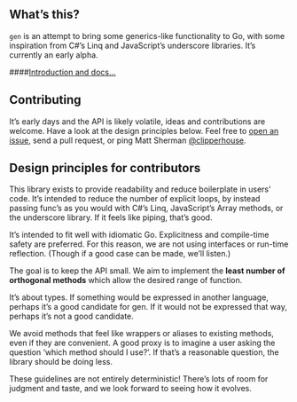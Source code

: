 ## What’s this?

`gen` is an attempt to bring some generics-like functionality to Go, with some inspiration from C#’s Linq and JavaScript’s underscore libraries. It’s currently an early alpha.

####<a href="http://clipperhouse.github.io/gen/">Introduction and docs...</a>

## Contributing

It’s early days and the API is likely volatile, ideas and contributions are welcome. Have a look at the design principles below. Feel free to [open an issue](//github.com/clipperhouse/gen/issues), send a pull request, or ping Matt Sherman [@clipperhouse](http://twitter.com/clipperhouse).

## Design principles for contributors

This library exists to provide readability and reduce boilerplate in users’ code. It’s intended to reduce the number of explicit loops, by instead passing func’s as you would with C#’s Linq, JavaScript’s Array methods, or the underscore library. If it feels like piping, that’s good.

It’s intended to fit well with idiomatic Go. Explicitness and compile-time safety are preferred. For this reason, we are not using interfaces or run-time reflection. (Though if a good case can be made, we’ll listen.)

The goal is to keep the API small. We aim to implement the **least number of orthogonal methods** which allow the desired range of function.

It’s about types. If something would be expressed <T> in another language, perhaps it’s a good candidate for gen. If it would not be expressed that way, perhaps it’s not a good candidate.

We avoid methods that feel like wrappers or aliases to existing methods, even if they are convenient. A good proxy is to imagine a user asking the question ‘which method should I use?’. If that’s a reasonable question, the library should be doing less.

These guidelines are not entirely deterministic! There’s lots of room for judgment and taste, and we look forward to seeing how it evolves.
